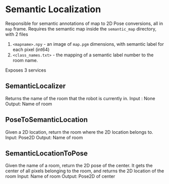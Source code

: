 # Semantic Localization

Responsible for semantic annotations of map to 2D Pose conversions, all in `map` frame.
Requires the semantic map inside the `semantic_map` directory, with 2 files
1. `<mapname>.npy` - an image of `map.pgm` dimensions, with semantic label for each pixel (int64)
2. `<class_names.txt>` - the mapping of a semantic label number to the room name. 

Exposes 3 services

## SemanticLocalizer

Returns the name of the room that the robot is currently in.
Input : None
Output: Name of room

## PoseToSemanticLocation

Given a 2D location, return the room where the 2D location belongs to.
Input: Pose2D
Output: Name of room

## SemanticLocationToPose

Given the name of a room, return the 2D pose of the center. It gets the center of all pixels belonging to the room, and returns the 2D location of the room
Input: Name of room
Output: Pose2D of center 